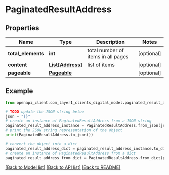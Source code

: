 # PaginatedResultAddress


## Properties

Name | Type | Description | Notes
------------ | ------------- | ------------- | -------------
**total_elements** | **int** | total number of items in all pages | [optional] 
**content** | [**List[Address]**](Address.md) | list of items | [optional] 
**pageable** | [**Pageable**](Pageable.md) |  | [optional] 

## Example

```python
from openapi_client.com_layer1_clients_digital_model.paginated_result_address import PaginatedResultAddress

# TODO update the JSON string below
json = "{}"
# create an instance of PaginatedResultAddress from a JSON string
paginated_result_address_instance = PaginatedResultAddress.from_json(json)
# print the JSON string representation of the object
print(PaginatedResultAddress.to_json())

# convert the object into a dict
paginated_result_address_dict = paginated_result_address_instance.to_dict()
# create an instance of PaginatedResultAddress from a dict
paginated_result_address_from_dict = PaginatedResultAddress.from_dict(paginated_result_address_dict)
```
[[Back to Model list]](../README.md#documentation-for-models) [[Back to API list]](../README.md#documentation-for-api-endpoints) [[Back to README]](../README.md)


